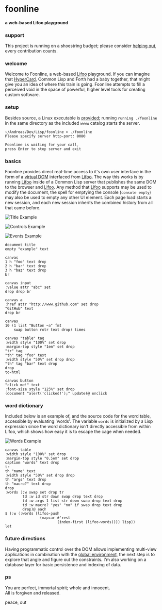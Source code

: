 # foonline
#### a web-based Lifoo playground 

### support
This project is running on a shoestring budget; please consider [helping out](https://www.paypal.me/c4life), every contribution counts.

### welcome
Welcome to Foonline, a web-based [Lifoo](https://github.com/codr4life/lifoo) playground. If you can imagine that [HyperCard](https://en.wikipedia.org/wiki/HyperCard), Common Lisp and Forth had a baby together, that might give you an idea of where this train is going. Foonline attempts to fill a perceived void in the space of powerful, higher level tools for creating custom software.

### setup
Besides source, a Linux executable is [provided](https://github.com/codr4life/foonline/blob/master/foonline.tar.gz); running ```running ./foonline``` in the same directory as the included ```wwww``` catalog starts the server.

```
~/Andreas/Dev/Lisp/foonline > ./foonline 
Please specify server http-port: 8080

Foonline is waiting for your call,
press Enter to stop server and exit
```

### basics
Foonline provides direct real-time access to it's own user interface in the form of a [virtual DOM](https://github.com/codr4life/vicsydev/blob/master/wrap_up_virtual_dom.md) interfaced from [Lifoo](https://github.com/codr4life/lifoo). The way this works is by running [Lifoo](https://github.com/codr4life/lifoo) inside of a Common Lisp server that publishes the same DOM to the browser and [Lifoo](https://github.com/codr4life/lifoo). Any method that [Lifoo](https://github.com/codr4life/lifoo) supports may be used to modify the document, the spell for emptying the console (```console empty```) may also be used to empty any other UI element. Each page load starts a new session, and each new session inherits the combined history from all that came before.

![Title Example](https://github.com/codr4life/foonline/blob/master/example_title.png)

![Controls Example](https://github.com/codr4life/foonline/blob/master/example_controls.png)

![Events Example](https://github.com/codr4life/foonline/blob/master/example_events.png)

```
document title 
empty "example" text

canvas 
1 h "foo" text drop 
2 h "bar" text drop
3 h "baz" text drop
br

canvas input
:value attr "abc" set
drop drop br

canvas a
:href attr "http://www.github.com" set drop
"GitHub" text
drop br

canvas 
10 (1 list "Button ~a" fmt 
    swap button rotr text drop) times
      
canvas "table" tag
:width style "100%" set drop
:margin-top style "1em" set drop
"tr" tag
"th" tag "foo" text 
:width style "50%" set drop drop
"th" tag "bar" text drop 
drop
to-html

canvas button 
"click me!" text 
:font-size style "125%" set drop
(document "alert('clicked!');" update)@ onclick
```

### word dictionary
Included below is an example of, and the source code for the word table, accessible by evaluating 'words'. The variable ```words``` is initialized by a Lisp expression since the word dictionary isn't directly accessible from within Lifoo, which shows how easy it is to escape the cage when needed.

![Words Example](https://github.com/codr4life/foonline/blob/master/example_words.png)

```
canvas table
:width style "100%" set drop
:margin-top style "0.5em" set drop
caption "words" text drop
tr
th "name" text
:width style "50%" set drop drop
th "args" text drop 
th "macro?" text drop
drop
:words (:w swap set drop tr 
        td :w id str down swap drop text drop
        td :w args 1 list str down swap drop text drop
        td :w macro? "yes" "no" if swap drop text drop 
        drop)@ each
$ (:w (:words (lifoo-push
                (mapcar #'rest 
                        (index-first (lifoo-words)))) lisp)) 
let
```

### future directions
Having programmatic control over the DOM allows implementing multi-view applications in combination with the [global environment](https://github.com/codr4life/lifoo#environment), the next step is to explore that angle and figure out the constraints. I'm also working on a database layer for basic persistence and indexing of data.

### ps
You are perfect, immortal spirit; whole and innocent.<br/>
All is forgiven and released.

peace, out<br/>
